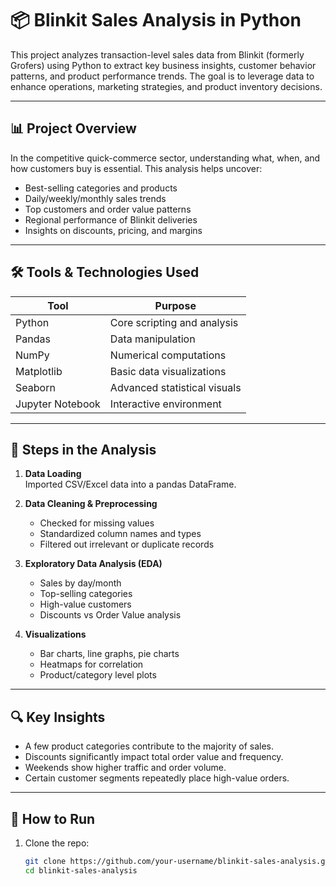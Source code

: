 # 📦 Blinkit Sales Analysis in Python

This project analyzes transaction-level sales data from Blinkit (formerly Grofers) using Python to extract key business insights, customer behavior patterns, and product performance trends. The goal is to leverage data to enhance operations, marketing strategies, and product inventory decisions.

---

## 📊 Project Overview

In the competitive quick-commerce sector, understanding what, when, and how customers buy is essential. This analysis helps uncover:

- Best-selling categories and products  
- Daily/weekly/monthly sales trends  
- Top customers and order value patterns  
- Regional performance of Blinkit deliveries  
- Insights on discounts, pricing, and margins  

---

## 🛠️ Tools & Technologies Used

| Tool          | Purpose                          |
|---------------|----------------------------------|
| Python        | Core scripting and analysis      |
| Pandas        | Data manipulation                |
| NumPy         | Numerical computations           |
| Matplotlib    | Basic data visualizations        |
| Seaborn       | Advanced statistical visuals     |
| Jupyter Notebook | Interactive environment     |

---

## 📁 Steps in the Analysis

1. **Data Loading**  
   Imported CSV/Excel data into a pandas DataFrame.

2. **Data Cleaning & Preprocessing**  
   - Checked for missing values  
   - Standardized column names and types  
   - Filtered out irrelevant or duplicate records  

3. **Exploratory Data Analysis (EDA)**  
   - Sales by day/month  
   - Top-selling categories  
   - High-value customers  
   - Discounts vs Order Value analysis  

4. **Visualizations**  
   - Bar charts, line graphs, pie charts  
   - Heatmaps for correlation  
   - Product/category level plots  

---

## 🔍 Key Insights

- A few product categories contribute to the majority of sales.  
- Discounts significantly impact total order value and frequency.  
- Weekends show higher traffic and order volume.  
- Certain customer segments repeatedly place high-value orders.  

---

## 🚀 How to Run

1. Clone the repo:
   ```bash
   git clone https://github.com/your-username/blinkit-sales-analysis.git
   cd blinkit-sales-analysis



